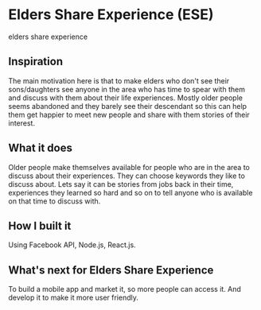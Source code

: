 # Elders Share Experience (ESE)
elders share experience

## Inspiration

The main motivation here is that to make elders who don't see their sons/daughters see anyone in the area who has time to spear with them and discuss with them about their life experiences.  Mostly older people seems abandoned and they barely see their descendant so this can help them get happier to meet new people and share with them stories of their interest.

## What it does
Older people make themselves available for people who are in the area to discuss about their experiences. They can choose keywords they like to discuss about. Lets say it can be stories from jobs back in their time, experiences they learned so hard and so on to tell anyone who is available on that time to discuss with.

## How I built it
Using Facebook API, Node.js, React.js.


## What's next for Elders Share Experience
To build a mobile app and market it, so more people can access it. And develop it to make it more user friendly.